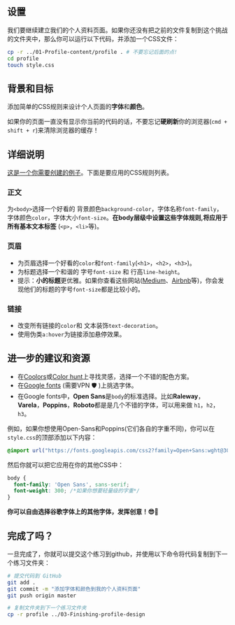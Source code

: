 ## 设置

我们要继续建立我们的个人资料页面。如果你还没有把之前的文件复制到这个挑战的文件夹中，那么你可以运行以下代码，并添加一个CSS文件：

```bash
cp -r ../01-Profile-content/profile . # 不要忘记后面的点!
cd profile
touch style.css
```

## 背景和目标

添加简单的CSS规则来设计个人页面的**字体**和**颜色**。

如果你的页面一直没有显示你当前的代码的话，不要忘记**硬刷新**你的浏览器(`cmd + shift + r`)来清除浏览器的缓存！

## 详细说明

[这是一个你需要创建的例子](https://lewagon.github.io/html-css-challenges/02-fonts-colors-new/)。下面是要应用的CSS规则列表。

### 正文

为`<body>`选择一个好看的 背景颜色`background-color`，字体名称`font-family`，字体颜色`color`，字体大小`font-size`。**在body层级中设置这些字体规则,将应用于所有基本文本标签** (`<p>`，`<li>`等)。

### 页眉

- 为页眉选择一个好看的`color`和`font-family`(`<h1>`，`<h2>`，`<h3>`)。
- 为标题选择一个和谐的 字号`font-size` 和 行高`line-height`。
- 提示：**小的标题**更优雅。如果你查看这些网站([Medium](https://medium.com/)、[Airbnb](https://www.airbnb.com)等)，你会发现他们的标题的字号`font-size`都是比较小的。

### 链接

- 改变所有链接的`color`和 文本装饰`text-decoration`。
- 使用伪类`a:hover`为链接添加悬停效果。

## 进一步的建议和资源

- 在[Coolors](http://coolors.co/)或[Color hunt](http://colorhunt.co/)上寻找灵感，选择一个不错的配色方案。
- 在[Google fonts](https://www.google.com/fonts) (需要VPN 🛡 )上挑选字体。
- 在Google fonts中，**Open Sans**是`body`的标准选择。比如**Raleway**，**Varela**，**Poppins**，**Roboto**都是是几个不错的字体，可以用来做  `h1`，`h2`，`h3`。

例如，如果你想使用Open-Sans和Poppins(它们各自的字重不同)，你可以在`style.css`的顶部添加以下内容：

```css
@import url("https://fonts.googleapis.com/css2?family=Open+Sans:wght@300;400;700&family=Poppins:wght@300;400;500;700");
```

然后你就可以把它应用在你的其他CSS中：

```css
body {
  font-family: 'Open Sans', sans-serif;
  font-weight: 300; /*如果你想要轻量级的字重*/
}
```

**你可以自由选择谷歌字体上的其他字体，发挥创意！😎🌈**

## 完成了吗？

一旦完成了，你就可以提交这个练习到github，并使用以下命令将代码复制到下一个练习文件夹：

```bash
# 提交代码到 GitHub
git add .
git commit -m "添加字体和颜色到我的个人资料页面"
git push origin master

# 复制文件夹到下一个练习文件夹
cp -r profile ../03-Finishing-profile-design
```
